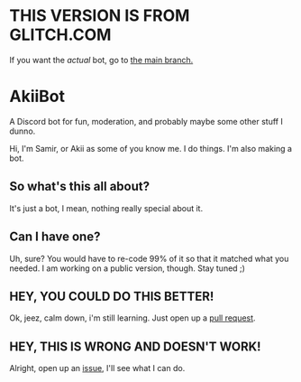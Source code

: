 # THIS VERSION IS FROM GLITCH.COM
If you want the *actual* bot, go to [the main branch.](http://github.com/jennasisis/AkiiBot)

# AkiiBot
A Discord bot for fun, moderation, and probably maybe some other stuff I dunno.

Hi, I'm Samir, or Akii as some of you know me. I do things. I'm also making a bot.

## So what's this all about?
It's just a bot, I mean, nothing really special about it.
## Can I have one?
Uh, sure? You would have to re-code 99% of it so that it matched what you needed. I am working on a public version, though. Stay tuned ;)
## HEY, YOU COULD DO THIS BETTER!
Ok, jeez, calm down, i'm still learning. Just open up a [pull request](https://github.com/jennasisis/AkiiBot/pulls).
## HEY, THIS IS WRONG AND DOESN'T WORK!
Alright, open up an [issue](https://github.com/jennasisis/AkiiBot/issues), I'll see what I can do.

